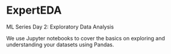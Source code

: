 # ExpertEDA

ML Series Day 2: Exploratory Data Analysis

We use Jupyter notebooks to cover the basics on exploring and understanding your datasets using Pandas.
